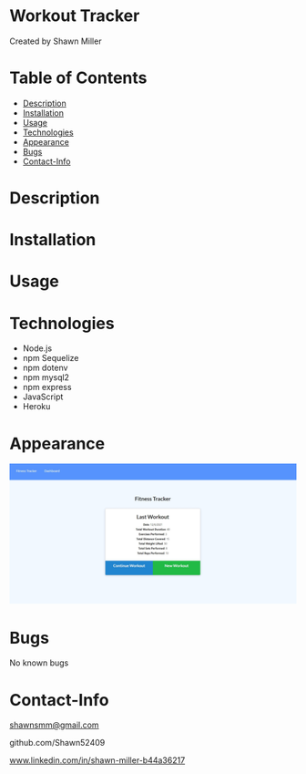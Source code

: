 # Workout Tracker
Created by Shawn Miller

# Table of Contents
* [Description](#Description)
* [Installation](#Installation)
* [Usage](#Usage)
* [Technologies](#Technologies)
* [Appearance](#Appearance)
* [Bugs](#Bugs)
* [Contact-Info](#Contact-Info)

# Description

# Installation

# Usage

# Technologies
- Node.js
- npm Sequelize
- npm dotenv
- npm mysql2
- npm express
- JavaScript
- Heroku

# Appearance
![Appearance of the homepage of the running app](./img/screenshot.jpg)

# Bugs
No known bugs

# Contact-Info
shawnsmm@gmail.com

github.com/Shawn52409

www.linkedin.com/in/shawn-miller-b44a36217